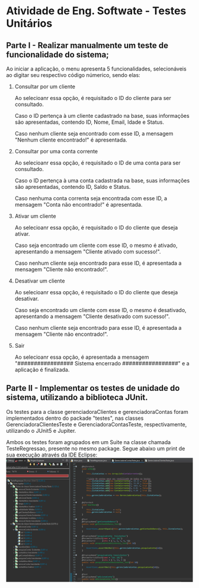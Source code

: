 # Atividade de Eng. Softwate - Testes Unitários

## Parte I - Realizar manualmente um teste de funcionalidade do sistema;


<p>Ao iniciar a aplicação, o menu apresenta 5 funcionalidades, selecionáveis ao digitar seu respectivo código númerico, sendo elas: 


1. Consultar por um cliente
   <p>Ao selecioanr essa opção, é requisitado o ID do cliente para ser consultado.
   <p>Caso o ID pertença à um cliente cadastrado na base, suas informações são apresentadas, contendo ID, Nome, Email, Idade e Status.
   <p>Caso nenhum cliente seja encontrado com esse ID, a mensagem "Nenhum cliente encontrado!" é apresentada.

2. Consultar por uma conta corrente
   <p>Ao selecioanr essa opção, é requisitado o ID de uma conta para ser consultado.
   <p>Caso o ID pertença à uma conta cadastrada na base, suas informações são apresentadas, contendo ID, Saldo e Status.
   <p>Caso nenhuma conta correnta seja encontrada com esse ID, a mensagem "Conta não encontrado!" é apresentada.

3. Ativar um cliente
    <p>Ao selecioanr essa opção, é requisitado o ID do cliente que deseja ativar.
    <p>Caso seja encontrado um cliente com esse ID, o mesmo é ativado, apresentando a mensagem "Cliente ativado com sucesso!".
    <p>Caso nenhum cliente seja encontrado para esse ID, é apresentada a mensagem "Cliente não encontrado!".
4. Desativar um cliente
    <p>Ao selecioanr essa opção, é requisitado o ID do cliente que deseja desativar.
    <p>Caso seja encontrado um cliente com esse ID, o mesmo é desativado, apresentando a mensagem "Cliente desativado com sucesso!".
    <p>Caso nenhum cliente seja encontrado para esse ID, é apresentada a mensagem "Cliente não encontrado!".
5. Sair
    <p>Ao selecioanr essa opção, é apresentada a mensagem "################# Sistema encerrado #################" e a aplicação é finalizada.


## Parte II - Implementar os testes de unidade do sistema, utilizando a biblioteca JUnit.

<p> Os testes para a classe gerenciadoraClientes e gerenciadoraContas foram implementados dentro do packade "testes", nas classes GerenciadoraClientesTeste e GerenciadoraContasTeste, respectivamente, utilizando o JUnit5 e Jupiter.
<p>Ambos os testes foram agrupados em um Suite na classe chamada TesteRegressao, presente no mesmo package. Segue abaixo um print de sua execução através da IDE Eclipse:

 
<img src="img/resultTestes.png" alt="Execução do TesteRegressao pelo Eclipse">